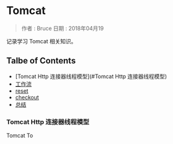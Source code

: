 # Tomcat

> 作者 : Bruce
> 日期 : 2018年04月19


记录学习 Tomcat 相关知识。

## Talbe of Contents
  - [Tomcat Http 连接器线程模型](#Tomcat Http 连接器线程模型)
  - [工作流](#工作流)
  - [reset](#reset)
  - [checkout](#checkout)
  - [总结](#总结)


### Tomcat Http 连接器线程模型

Tomcat    To


